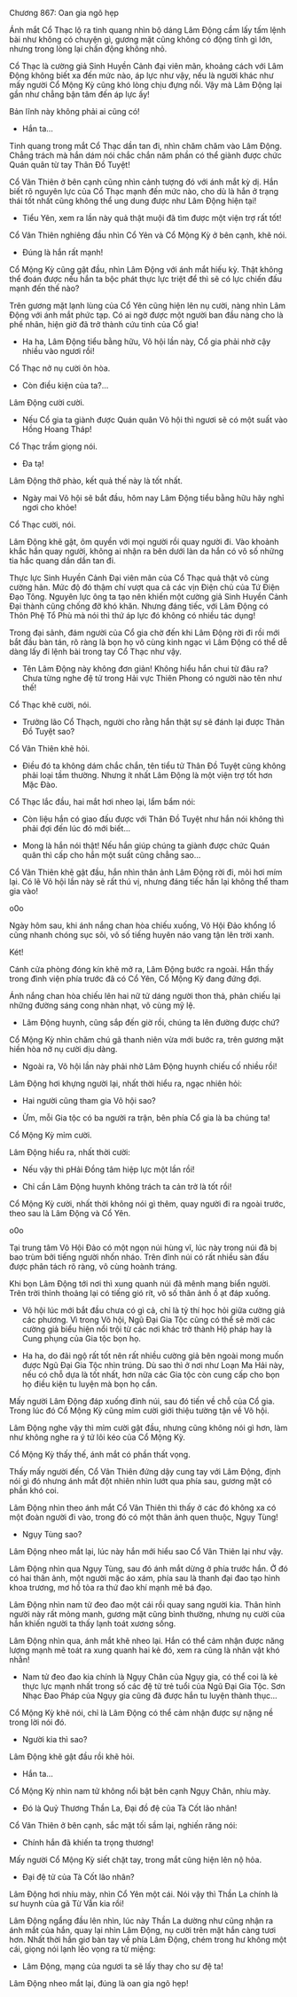 




Chương 867: Oan gia ngõ hẹp


Ánh mắt Cổ Thạc lộ ra tinh quang nhìn bộ dáng Lâm Động cầm lấy tấm lệnh bài như không có chuyện gì, gương mặt cũng không có động tĩnh gì lớn, nhưng trong lòng lại chấn động không nhỏ.

Cổ Thạc là cường giả Sinh Huyền Cảnh đại viên mãn, khoảng cách với Lâm Động không biết xa đến mức nào, áp lực như vậy, nếu là người khác như mấy người Cổ Mộng Kỳ cũng khó lòng chịu đựng nổi. Vậy mà Lâm Động lại gần như chẳng bận tâm đến áp lực ấy!

Bản lĩnh này không phải ai cũng có!

- Hắn ta…

Tinh quang trong mắt Cổ Thạc dần tan đi, nhìn chăm chăm vào Lâm Động. Chẳng trách mà hắn dám nói chắc chắn năm phần có thể giành được chức Quán quân từ tay Thân Đồ Tuyệt!

Cổ Vân Thiên ở bên cạnh cũng nhìn cảnh tượng đó với ánh mắt kỳ dị. Hắn biết rõ nguyên lực của Cổ Thạc mạnh đến mức nào, cho dù là hắn ở trạng thái tốt nhất cũng không thể ung dung được như Lâm Động hiện tại!

- Tiểu Yên, xem ra lần này quả thật muội đã tìm được một viện trợ rất tốt!

Cổ Vân Thiên nghiêng đầu nhìn Cổ Yên và Cổ Mộng Kỳ ở bên cạnh, khẽ nói.

- Đúng là hắn rất mạnh!

Cổ Mộng Kỳ cũng gật đầu, nhìn Lâm Động với ánh mắt hiếu kỳ. Thật không thể đoán được nếu hắn ta bộc phát thực lực triệt để thì sẽ có lực chiến đấu mạnh đến thế nào?

Trên gương mặt lạnh lùng của Cổ Yên cũng hiện lên nụ cười, nàng nhìn Lâm Động với ánh mắt phức tạp. Có ai ngờ được một người ban đầu nàng cho là phế nhân, hiện giờ đã trở thành cứu tinh của Cổ gia!

- Ha ha, Lâm Động tiểu bằng hữu, Võ hội lần này, Cổ gia phải nhờ cậy nhiều vào ngươi rồi!

Cổ Thạc nở nụ cười ôn hòa.

- Còn điều kiện của ta?…

Lâm Động cười cười.

- Nếu Cổ gia ta giành được Quán quân Võ hội thì ngươi sẽ có một suất vào Hồng Hoang Tháp!

Cổ Thạc trầm giọng nói.

- Đa tạ!

Lâm Động thở phào, kết quả thế này là tốt nhất.

- Ngày mai Võ hội sẽ bắt đầu, hôm nay Lâm Động tiểu bằng hữu hãy nghỉ ngơi cho khỏe!

Cổ Thạc cười, nói.

Lâm Động khẽ gật, ôm quyền với mọi người rồi quay người đi. Vào khoảnh khắc hắn quay người, không ai nhận ra bên dưới làn da hắn có vô số những tia hắc quang dần dần tan đi.

Thực lực Sinh Huyền Cảnh Đại viên mãn của Cổ Thạc quả thật vô cùng cường hãn. Mức độ đó thậm chí vượt qua cả các vịn Điện chủ của Tứ Điện Đạo Tông. Nguyên lực ông ta tạo nên khiến một cường giả Sinh Huyền Cảnh Đại thành cũng chống đỡ khó khăn. Nhưng đáng tiếc, với Lâm Động có Thôn Phệ Tổ Phù mà nói thì thứ áp lực đó không có nhiều tác dụng!

Trong đại sảnh, đám người của Cổ gia chờ đến khi Lâm Động rời đi rồi mới bắt đầu bàn tán, rõ ràng là bọn họ vô cùng kinh ngạc vì Lâm Động có thể dễ dàng lấy đi lệnh bài trong tay Cổ Thạc như vậy.

- Tên Lâm Động này không đơn giản! Không hiểu hắn chui từ đâu ra? Chưa từng nghe đệ tử trong Hải vực Thiên Phong có người nào tên như thế!

Cổ Thạc khẽ cười, nói.

- Trưởng lão Cổ Thạch, người cho rằng hắn thật sự sẽ đánh lại được Thân Đồ Tuyệt sao?

Cổ Vân Thiên khẽ hỏi.

- Điều đó ta không dám chắc chắn, tên tiểu tử Thân Đồ Tuyệt cũng không phải loại tầm thường. Nhưng ít nhất Lâm Động là một viện trợ tốt hơn Mặc Đào.

Cổ Thạc lắc đầu, hai mắt hơi nheo lại, lẩm bẩm nói:

- Còn liệu hắn có giao đấu được với Thân Đồ Tuyệt như hắn nói không thì phải đợi đến lúc đó mới biết…

- Mong là hắn nói thật! Nếu hắn giúp chúng ta giành được chức Quán quân thì cấp cho hắn một suất cũng chẳng sao…

Cổ Vân Thiên khẽ gật đầu, hắn nhìn thân ảnh Lâm Động rời đi, môi hơi mím lại. Có lẽ Võ hội lần này sẽ rất thú vị, nhưng đáng tiếc hắn lại không thể tham gia vào!

o0o

Ngày hôm sau, khi ánh nắng chan hòa chiếu xuống, Võ Hội Đảo khổng lồ cũng nhanh chóng sục sôi, vô số tiếng huyên náo vang tận lên trời xanh.

Két!

Cánh cửa phòng đóng kín khẽ mở ra, Lâm Động bước ra ngoài. Hắn thấy trong đình viện phía trước đã có Cổ Yên, Cổ Mộng Kỳ đang đứng đợi.

Ánh nắng chan hòa chiếu lên hai nữ tử dáng người thon thả, phản chiếu lại những đường sáng cong nhàn nhạt, vô cùng mỹ lệ.

- Lâm Động huynh, cũng sắp đến giờ rồi, chúng ta lên đường được chứ?

Cổ Mộng Kỳ nhìn chăm chú gã thanh niên vừa mới bước ra, trên gương mặt hiền hòa nở nụ cười dịu dàng.

- Ngoài ra, Võ hội lần này phải nhờ Lâm Động huynh chiếu cố nhiều rồi!

Lâm Động hơi khựng người lại, nhất thời hiểu ra, ngạc nhiên hỏi:

- Hai người cũng tham gia Võ hội sao?

- Ừm, mỗi Gia tộc có ba người ra trận, bên phía Cổ gia là ba chúng ta!

Cổ Mộng Kỳ mỉm cười.

Lâm Động hiểu ra, nhất thời cười:

- Nếu vậy thì pHải Đồng tâm hiệp lực một lần rồi!

- Chỉ cần Lâm Động huynh không trách ta cản trở là tốt rồi!

Cổ Mộng Kỳ cười, nhất thời không nói gì thêm, quay người đi ra ngoài trước, theo sau là Lâm Động và Cổ Yên.

o0o

Tại trung tâm Võ Hội Đảo có một ngọn núi hùng vĩ, lúc này trong núi đã bị bao trùm bởi tiếng người nhốn nháo. Trên đỉnh núi có rất nhiều sàn đấu được phân tách rõ ràng, vô cùng hoành tráng.

Khi bọn Lâm Động tới nơi thì xung quanh núi đã mênh mang biển người. Trên trời thỉnh thoảng lại có tiếng gió rít, vô số thân ảnh ồ ạt đáp xuống.

- Võ hội lúc mới bắt đầu chưa có gì cả, chỉ là tỷ thí học hỏi giữa cường giả các phương. Vì trong Võ hội, Ngũ Đại Gia Tộc cũng có thể sẽ mời các cường giả biểu hiện nổi trội từ các nơi khác trở thành Hộ pháp hay là Cung phụng của Gia tộc bọn họ.

- Ha ha, do đãi ngộ rất tốt nên rất nhiều cường giả bên ngoài mong muốn được Ngũ Đại Gia Tộc nhìn trúng. Dù sao thì ở nơi như Loạn Ma Hải này, nếu có chỗ dựa là tốt nhất, hơn nữa các Gia tộc còn cung cấp cho bọn họ điều kiện tu luyện mà bọn họ cần.

Mấy người Lâm Động đáp xuống đỉnh núi, sau đó tiến về chỗ của Cổ gia. Trong lúc đó Cổ Mộng Kỳ cũng mỉm cười giới thiệu tường tận về Võ hội.

Lâm Động nghe vậy thì mỉm cười gật đầu, nhưng cũng không nói gì hơn, làm như không nghe ra ý tứ lôi kéo của Cổ Mộng Kỳ.

Cổ Mộng Kỳ thấy thế, ánh mắt có phần thất vọng.

Thấy mấy người đến, Cổ Vân Thiên đứng dậy cung tay với Lâm Động, định nói gì đó nhưng ánh mắt đột nhiên nhìn lướt qua phía sau, gương mặt có phần khó coi.

Lâm Động nhìn theo ánh mắt Cổ Vân Thiên thì thấy ở các đó không xa có một đoàn người đi vào, trong đó có một thân ảnh quen thuộc, Ngụy Tùng!

- Ngụy Tùng sao?

Lâm Động nheo mắt lại, lúc này hắn mới hiểu sao Cổ Vân Thiên lại như vậy.

Lâm Động nhìn qua Ngụy Tùng, sau đó ánh mắt dừng ở phía trước hắn. Ở đó có hai thân ảnh, một người mặc áo xám, phía sau là thanh đại đao tạo hình khoa trương, mơ hồ tỏa ra thứ đao khí mạnh mẽ bá đạo.

Lâm Động nhìn nam tử đeo đao một cái rồi quay sang người kia. Thân hình người này rất mỏng manh, gương mặt cũng bình thường, nhưng nụ cười của hắn khiến người ta thấy lạnh toát xương sống.

Lâm Động nhìn qua, ánh mắt khẽ nheo lại. Hắn có thể cảm nhận được năng lượng mạnh mẽ toát ra xung quanh hai kẻ đó, xem ra cũng là nhân vật khó nhằn!

- Nam tử đeo đao kia chính là Ngụy Chân của Ngụy gia, có thể coi là kẻ thực lực mạnh nhất trong số các đệ tử trẻ tuổi của Ngũ Đại Gia Tộc. Sơn Nhạc Đao Pháp của Ngụy gia cũng đã được hắn tu luyện thành thục…

Cổ Mộng Kỳ khẽ nói, chỉ là Lâm Động có thể cảm nhận được sự nặng nề trong lời nói đó.

- Người kia thì sao?

Lâm Động khẽ gật đầu rồi khẽ hỏi.

- Hắn ta…

Cổ Mộng Kỳ nhìn nam tử không nổi bật bên cạnh Ngụy Chân, nhíu mày.

- Đó là Quỷ Thương Thần La, Đại đồ đệ của Tà Cốt lão nhân!

Cổ Vân Thiên ở bên cạnh, sắc mặt tối sầm lại, nghiến răng nói:

- Chính hắn đã khiến ta trọng thương!

Mấy người Cổ Mộng Kỳ siết chặt tay, trong mắt cũng hiện lên nộ hỏa.

- Đại đệ tử của Tà Cốt lão nhân?

Lâm Động hơi nhíu mày, nhìn Cổ Yên một cái. Nói vậy thì Thần La chính là sư huynh của gã Từ Vẫn kia rồi!

Lâm Động ngẩng đầu lên nhìn, lúc này Thần La dường như cũng nhận ra ánh mắt của hắn, quay lại nhìn Lâm Động, nụ cười trên mặt hắn càng tươi hơn. Nhất thời hắn giơ bàn tay về phía Lâm Động, chém trong hư không một cái, giọng nói lạnh lẽo vọng ra từ miệng:

- Lâm Động, mạng của ngươi ta sẽ lấy thay cho sư đệ ta!

Lâm Động nheo mắt lại, đúng là oan gia ngõ hẹp!




